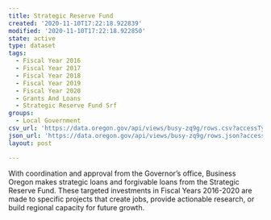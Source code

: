 ```yaml
---
title: Strategic Reserve Fund
created: '2020-11-10T17:22:18.922839'
modified: '2020-11-10T17:22:18.922850'
state: active
type: dataset
tags:
  - Fiscal Year 2016
  - Fiscal Year 2017
  - Fiscal Year 2018
  - Fiscal Year 2019
  - Fiscal Year 2020
  - Grants And Loans
  - Strategic Reserve Fund Srf
groups:
  - Local Government
csv_url: 'https://data.oregon.gov/api/views/busy-zq9g/rows.csv?accessType=DOWNLOAD'
json_url: 'https://data.oregon.gov/api/views/busy-zq9g/rows.json?accessType=DOWNLOAD'
layout: post

---
```

With coordination and approval from the Governor’s office, Business Oregon makes strategic loans and forgivable loans from the Strategic Reserve Fund. These targeted investments in Fiscal Years 2016-2020 are made to specific projects that create jobs, provide actionable research, or build regional capacity for future growth.

